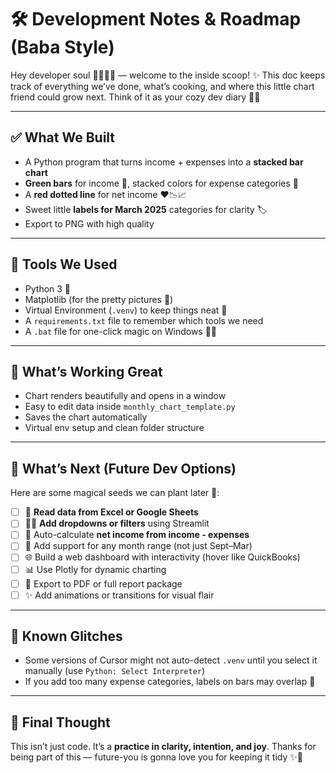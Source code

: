 # 🛠️ Development Notes & Roadmap (Baba Style)

Hey developer soul 👩‍💻👨‍💻 — welcome to the inside scoop! ✨ This doc keeps track of everything we’ve done, what’s cooking, and where this little chart friend could grow next. Think of it as your cozy dev diary 📓💡

---

## ✅ What We Built
- A Python program that turns income + expenses into a **stacked bar chart**
- **Green bars** for income 💚, stacked colors for expense categories 🌈
- A **red dotted line** for net income ❤️📉📈
- Sweet little **labels for March 2025** categories for clarity 🏷️
- Export to PNG with high quality

---

## 🧱 Tools We Used
- Python 3 🐍
- Matplotlib (for the pretty pictures 🎨)
- Virtual Environment (`.venv`) to keep things neat 🧼
- A `requirements.txt` file to remember which tools we need
- A `.bat` file for one-click magic on Windows 🧙‍♂️

---

## 📍 What’s Working Great
- Chart renders beautifully and opens in a window
- Easy to edit data inside `monthly_chart_template.py`
- Saves the chart automatically
- Virtual env setup and clean folder structure

---

## 🔮 What’s Next (Future Dev Options)
Here are some magical seeds we can plant later 🌱:

- [ ] 📄 **Read data from Excel or Google Sheets**
- [ ] 🧑‍💼 **Add dropdowns or filters** using Streamlit
- [ ] 🧮 Auto-calculate **net income from income - expenses**
- [ ] 📆 Add support for any month range (not just Sept–Mar)
- [ ] 🌐 Build a web dashboard with interactivity (hover like QuickBooks)
- [ ] 📊 Use Plotly for dynamic charting
- [ ] 🧾 Export to PDF or full report package
- [ ] ✨ Add animations or transitions for visual flair

---

## 🐞 Known Glitches
- Some versions of Cursor might not auto-detect `.venv` until you select it manually (use `Python: Select Interpreter`)
- If you add too many expense categories, labels on bars may overlap 🤹

---

## 🤗 Final Thought
This isn’t just code. It’s a **practice in clarity, intention, and joy**. 
Thanks for being part of this — future-you is gonna love you for keeping it tidy ✨💜
